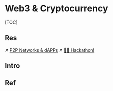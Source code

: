 # Web3 & Cryptocurrency

[TOC]



## Res
↗ [P2P Networks & dAPPs](../🔑%20CS_Core/🏎️%20Computer%20Networking%20and%20Communication/P2P%20Networks%20&%20dAPPs/P2P%20Networks%20&%20dAPPs.md)
↗ [🤙🏾 Hackathon!](../🗺%20CS_Overview/🤙🏾%20Hackathon!.md)



## Intro



## Ref
